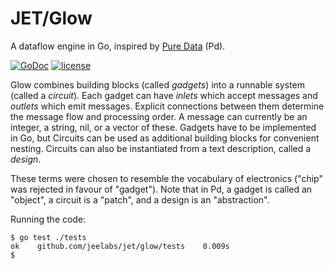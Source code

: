 # JET/Glow

A dataflow engine in Go, inspired by [Pure Data](http://puredata.info) (Pd).

[![GoDoc](https://godoc.org/github.com/jeelabs/jet/glow?status.svg)](https://godoc.org/github.com/jeelabs/jet/glow)
[![license](https://img.shields.io/github/license/jeelabs/jet.svg)](http://unlicense.org)

Glow combines building blocks (called _gadgets_) into a runnable system (called
a _circuit_). Each gadget can have _inlets_ which accept messages and _outlets_
which emit messages. Explicit connections between them determine the message
flow and processing order. A message can currently be an integer, a string, nil,
or a vector of these. Gadgets have to be implemented in Go, but Circuits can be
used as additional building blocks for convenient nesting. Circuits can also be
instantiated from a text description, called a _design_.

These terms were chosen to resemble the vocabulary of electronics ("chip" was
rejected in favour of "gadget"). Note that in Pd, a gadget is called an
"object", a circuit is a "patch", and a design is an "abstraction".

Running the code:

    $ go test ./tests
    ok    github.com/jeelabs/jet/glow/tests    0.009s
    $ 
